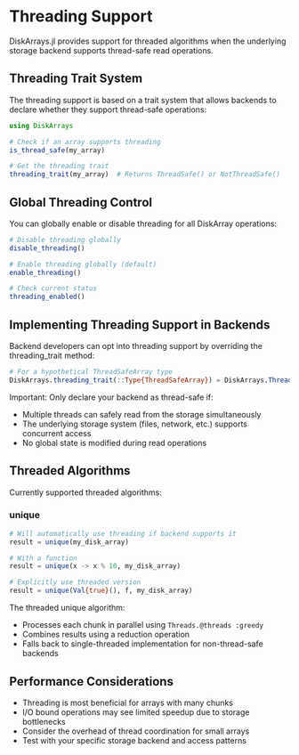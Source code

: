 # Threading Support

DiskArrays.jl provides support for threaded algorithms when the underlying
storage backend supports thread-safe read operations.

## Threading Trait System

The threading support is based on a trait system that allows backends to
declare whether they support thread-safe operations:

```julia
using DiskArrays

# Check if an array supports threading
is_thread_safe(my_array)

# Get the threading trait
threading_trait(my_array)  # Returns ThreadSafe() or NotThreadSafe()
```

## Global Threading Control

You can globally enable or disable threading for all DiskArray operations:

```julia
# Disable threading globally
disable_threading()

# Enable threading globally (default)
enable_threading()

# Check current status
threading_enabled()
```

## Implementing Threading Support in Backends

Backend developers can opt into threading support by overriding the threading_trait method:

```julia
# For a hypothetical ThreadSafeArray type
DiskArrays.threading_trait(::Type{ThreadSafeArray}) = DiskArrays.ThreadSafe()
```

Important: Only declare your backend as thread-safe if:

* Multiple threads can safely read from the storage simultaneously
* The underlying storage system (files, network, etc.) supports concurrent access
* No global state is modified during read operations

## Threaded Algorithms

Currently supported threaded algorithms:

### unique

```julia
# Will automatically use threading if backend supports it
result = unique(my_disk_array)

# With a function
result = unique(x -> x % 10, my_disk_array)

# Explicitly use threaded version
result = unique(Val{true}(), f, my_disk_array)
```

The threaded unique algorithm:

* Processes each chunk in parallel using `Threads.@threads :greedy`
* Combines results using a reduction operation
* Falls back to single-threaded implementation for non-thread-safe backends

## Performance Considerations

* Threading is most beneficial for arrays with many chunks
* I/O bound operations may see limited speedup due to storage bottlenecks
* Consider the overhead of thread coordination for small arrays
* Test with your specific storage backend and access patterns
